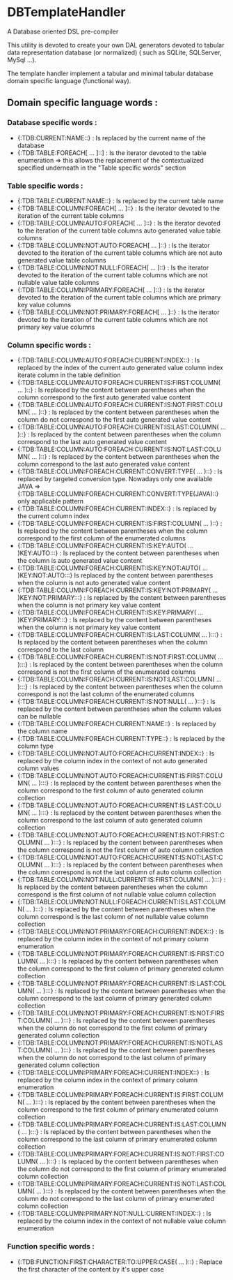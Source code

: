 # DBTemplateHandler

A Database oriented DSL pre-compiler

This utility is devoted to create your own DAL generators devoted to tabular data representation database (or normalized) ( such as SQLite, SQLServer, MySql ...). 

The template handler implement a tabular and minimal tabular database domain specific language (functional way).

## Domain specific language words :

### Database specific words :

* {:TDB:CURRENT:NAME::} : Is replaced by the current name of the database
* {:TDB:TABLE:FOREACH[ ... ]::] : Is the iterator devoted to the table enumeration => this allows the replacement of the contextualized specified underneath in the "Table specific words" section

### Table specific words :

* {:TDB:TABLE:CURRENT:NAME::} : Is replaced by the current table name
* {:TDB:TABLE:COLUMN:FOREACH[ ... ]::} : Is the iterator devoted to the iteration of the current table columns
* {:TDB:TABLE:COLUMN:AUTO:FOREACH[ ... ]::} : Is the iterator devoted to the iteration of the current table columns auto generated value table columns
* {:TDB:TABLE:COLUMN:NOT:AUTO:FOREACH[ ... ]::} : Is the iterator devoted to the iteration of the current table columns which are not auto generated value table columns
* {:TDB:TABLE:COLUMN:NOT:NULL:FOREACH[ ... ]::} : Is the iterator devoted to the iteration of the current table columns which are not nullable value table columns
* {:TDB:TABLE:COLUMN:PRIMARY:FOREACH[ ... ]::} : Is the iterator devoted to the iteration of the current table columns which are primary key value columns
* {:TDB:TABLE:COLUMN:NOT:PRIMARY:FOREACH[ ... ]::} : Is the iterator devoted to the iteration of the current table columns which are not primary key value columns

### Column specific words :

* {:TDB:TABLE:COLUMN:AUTO:FOREACH:CURRENT:INDEX::} : Is replaced by the index of the current auto generated value column index iterate column in the table definition
* {:TDB:TABLE:COLUMN:AUTO:FOREACH:CURRENT:IS:FIRST:COLUMN( ... )::} : Is replaced by the content between parentheses when the column correspond to the first auto generated value content
* {:TDB:TABLE:COLUMN:AUTO:FOREACH:CURRENT:IS:NOT:FIRST:COLUMN( ... )::} : Is replaced by the content between parentheses when the column do not correspond to the first auto generated value content
* {:TDB:TABLE:COLUMN:AUTO:FOREACH:CURRENT:IS:LAST:COLUMN( ... )::} : Is replaced by the content between parentheses when the column correspond to the last auto generated value content
* {:TDB:TABLE:COLUMN:AUTO:FOREACH:CURRENT:IS:NOT:LAST:COLUMN( ... )::} : Is replaced by the content between parentheses when the column correspond to the last auto generated value content
* {:TDB:TABLE:COLUMN:FOREACH:CURRENT:CONVERT:TYPE( ... )::} : Is replaced by targeted conversion type. Nowadays only one available JAVA => {:TDB:TABLE:COLUMN:FOREACH:CURRENT:CONVERT:TYPE(JAVA)::} only applicable pattern
* {:TDB:TABLE:COLUMN:FOREACH:CURRENT:INDEX::} : Is replaced by the current column index
* {:TDB:TABLE:COLUMN:FOREACH:CURRENT:IS:FIRST:COLUMN( ... )::} :  Is replaced by the content between parentheses when the column correspond to the first column of the enumerated columns
* {:TDB:TABLE:COLUMN:FOREACH:CURRENT:IS:KEY:AUTO( ... )KEY:AUTO:::} : Is replaced by the content between parentheses when the column is auto generated value content
* {:TDB:TABLE:COLUMN:FOREACH:CURRENT:IS:KEY:NOT:AUTO( ... )KEY:NOT:AUTO:::}  Is replaced by the content between parentheses when the column is not auto generated value content
* {:TDB:TABLE:COLUMN:FOREACH:CURRENT:IS:KEY:NOT:PRIMARY( ... )KEY:NOT:PRIMARY:::} : Is replaced by the content between parentheses when the column is not primary key value content
* {:TDB:TABLE:COLUMN:FOREACH:CURRENT:IS:KEY:PRIMARY( ... )KEY:PRIMARY:::} : Is replaced by the content between parentheses when the column is not primary key value content
* {:TDB:TABLE:COLUMN:FOREACH:CURRENT:IS:LAST:COLUMN( ... ):::} : Is replaced by the content between parentheses when the column correspond to the last column
* {:TDB:TABLE:COLUMN:FOREACH:CURRENT:IS:NOT:FIRST:COLUMN( ... ):::} : Is replaced by the content between parentheses when the column correspond is not the first column of the enumerated columns
* {:TDB:TABLE:COLUMN:FOREACH:CURRENT:IS:NOT:LAST:COLUMN( ... ):::} : Is replaced by the content between parentheses when the column correspond is not the last column of the enumerated columns
* {:TDB:TABLE:COLUMN:FOREACH:CURRENT:IS:NOT:NULL( ... ):::} : Is replaced by the content between parentheses when the column values can be nullable
* {:TDB:TABLE:COLUMN:FOREACH:CURRENT:NAME::} : Is replaced by the column name
* {:TDB:TABLE:COLUMN:FOREACH:CURRENT:TYPE::} : Is replaced by the column type
* {:TDB:TABLE:COLUMN:NOT:AUTO:FOREACH:CURRENT:INDEX::} : Is replaced by the column index in the context of not auto generated column values
* {:TDB:TABLE:COLUMN:NOT:AUTO:FOREACH:CURRENT:IS:FIRST:COLUMN( ... ):::} : Is replaced by the content between parentheses when the column correspond to the first column of auto generated column collection
* {:TDB:TABLE:COLUMN:NOT:AUTO:FOREACH:CURRENT:IS:LAST:COLUMN( ... ):::} : Is replaced by the content between parentheses when the column correspond to the last column of auto generated column collection
* {:TDB:TABLE:COLUMN:NOT:AUTO:FOREACH:CURRENT:IS:NOT:FIRST:COLUMN( ... ):::} : Is replaced by the content between parentheses when the column correspond is not the first column of auto column collection
* {:TDB:TABLE:COLUMN:NOT:AUTO:FOREACH:CURRENT:IS:NOT:LAST:COLUMN( ... ):::} : Is replaced by the content between parentheses when the column correspond is not the last column of auto column collection
* {:TDB:TABLE:COLUMN:NOT:NULL:CURRENT:IS:FIRST:COLUMN( ... ):::} : Is replaced by the content between parentheses when the column correspond is the first column of not nullable value column collection
* {:TDB:TABLE:COLUMN:NOT:NULL:FOREACH:CURRENT:IS:LAST:COLUMN( ... ):::} : Is replaced by the content between parentheses when the column correspond is the last column of not nullable value column collection
* {:TDB:TABLE:COLUMN:NOT:PRIMARY:FOREACH:CURRENT:INDEX::} : Is replaced by the column index in the context of not primary column enumeration
* {:TDB:TABLE:COLUMN:NOT:PRIMARY:FOREACH:CURRENT:IS:FIRST:COLUMN( ... ):::} : Is replaced by the content between parentheses when the column correspond to the first column of primary generated column collection
* {:TDB:TABLE:COLUMN:NOT:PRIMARY:FOREACH:CURRENT:IS:LAST:COLUMN( ... ):::} : Is replaced by the content between parentheses when the column correspond to the last column of primary generated column collection
* {:TDB:TABLE:COLUMN:NOT:PRIMARY:FOREACH:CURRENT:IS:NOT:FIRST:COLUMN( ... ):::} : Is replaced by the content between parentheses when the column do not correspond to the first column of primary generated column collection
* {:TDB:TABLE:COLUMN:NOT:PRIMARY:FOREACH:CURRENT:IS:NOT:LAST:COLUMN( ... ):::} : Is replaced by the content between parentheses when the column do not correspond to the last column of primary generated column collection
* {:TDB:TABLE:COLUMN:PRIMARY:FOREACH:CURRENT:INDEX::} : Is replaced by the column index in the context of primary column enumeration
* {:TDB:TABLE:COLUMN:PRIMARY:FOREACH:CURRENT:IS:FIRST:COLUMN( ... ):::} : Is replaced by the content between parentheses when the column correspond to the first column of primary enumerated column collection
* {:TDB:TABLE:COLUMN:PRIMARY:FOREACH:CURRENT:IS:LAST:COLUMN( ... ):::} : Is replaced by the content between parentheses when the column correspond to the last column of primary enumerated column collection
* {:TDB:TABLE:COLUMN:PRIMARY:FOREACH:CURRENT:IS:NOT:FIRST:COLUMN( ... ):::} : Is replaced by the content between parentheses when the column do not correspond to the first column of primary enumerated column collection
* {:TDB:TABLE:COLUMN:PRIMARY:FOREACH:CURRENT:IS:NOT:LAST:COLUMN( ... ):::} : Is replaced by the content between parentheses when the column do not correspond to the last column of primary enumerated column collection
* {:TDB:TABLE:COLUMN:PRIMARY:NOT:NULL:CURRENT:INDEX::} : Is replaced by the column index in the context of not nullable value column enumeration
 
### Function specific words :

* {:TDB:FUNCTION:FIRST:CHARACTER:TO:UPPER:CASE( ... )::} : Replace the first character of the content by it's upper case